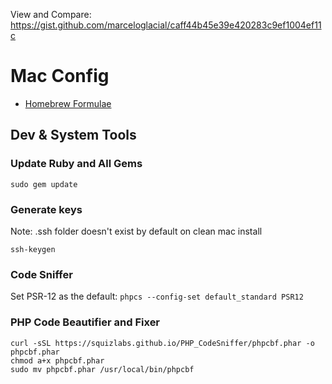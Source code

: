 View and Compare: https://gist.github.com/marceloglacial/caff44b45e39e420283c9ef1004ef11c

# Mac Config

- [Homebrew Formulae](https://formulae.brew.sh/cask/)

## Dev & System Tools

### Update Ruby and All Gems

```
sudo gem update
```

### Generate keys

Note: .ssh folder doesn't exist by default on clean mac install

```
ssh-keygen
```

### Code Sniffer

Set PSR-12 as the default: `phpcs --config-set default_standard PSR12`

### PHP Code Beautifier and Fixer

```
curl -sSL https://squizlabs.github.io/PHP_CodeSniffer/phpcbf.phar -o phpcbf.phar
chmod a+x phpcbf.phar
sudo mv phpcbf.phar /usr/local/bin/phpcbf
```

